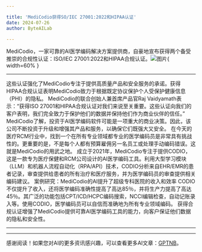 ```yaml
---

title: 'MediCodio获得SO/IEC 27001:2022和HIPAA认证'
date: 2024-07-26
author: ByteAILab

---
```


MediCodio，一家可靠的AI医学编码解决方案提供商，自豪地宣布获得两个备受推崇的合规性认证：ISO/IEC 27001:2022和HIPAA合规认证。![图片](https://ai-techpark.com/wp-content/uploads/2024/07/MediCod-960x540.jpg){ width=60% }

---
这些认证强化了MediCodio专注于提供高质量产品和安全服务的承诺。获得HIPAA合规认证表明MediCodio致力于根据既定协议保护个人受保护健康信息（PHI）的隐私。
MediCodio的联合创始人兼首席产品官Raj Vaidyamath表示：“获得ISO 27001和HIPAA合规认证对我们来说至关重要。这些认证向我们的客户表明，我们完全致力于保护他们的数据并保持他们作为商业伙伴的信任。”
MediCodio了解，投资于AI医学编码软件可能是一项重大的商业决策。因此，该公司不断投资于升级和增强其产品和服务，以确保它们既强大又安全。
在今天的医疗RCM行业中，找到一个在所有专业领域都专业的医学编码员是非常具有挑战性的。更重要的是，不是每个人都有预算雇佣另一名员工或处理手动编码错误。这就是MediCodio的用武之地。
成立于2021年，MediCodio专注于提供CODIO，这是一款专为医疗保健和RCM公司设计的AI医学编码工具。利用大型学习模块（LLM）和机器人流程自动化（RPA/API）技术，CODIO分析来自EHR/EMR的患者记录，审查提供给患者的所有治疗和医疗服务，并为医学编码员的审查提供相关编码建议。
案例研究：MediCodio的AI提升了超级专科医院的收入和效率
CODIO不仅提升了收入，还将医学编码准确性提高了高达85％，并将生产力提高了高达45％。其广泛的功能包括CPT/ICD/HCPC编码搜索，NCCI编辑检查，自动记账录入等。使用CODIO，医学编码员可以自信而准确地为所有专业领域编码。
获得合规认证增强了MediCodio提供可靠AI医学编码工具的能力，向客户保证他们数据的隐私和安全性。

---
---
感谢阅读！如果您对AI的更多资讯感兴趣，可以查看更多AI文章：[GPTNB](https://gptnb.com)。